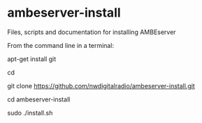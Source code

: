# ambeserver-install
Files, scripts and documentation for installing AMBEserver

From the command line in a terminal:

apt-get install git

cd

git clone https://github.com/nwdigitalradio/ambeserver-install.git

cd ambeserver-install

sudo ./install.sh

